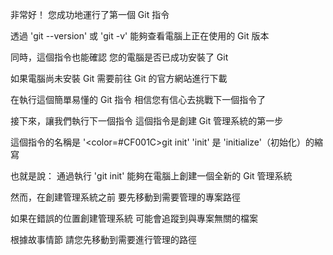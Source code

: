 非常好！
您成功地運行了第一個 Git 指令

透過 'git --version' 或 'git -v'
能夠查看電腦上正在使用的 Git 版本

同時，這個指令也能確認
您的電腦是否已成功安裝了 Git

如果電腦尚未安裝 Git
需要前往 Git 的官方網站進行下載

在執行這個簡單易懂的 Git 指令
相信您有信心去挑戰下一個指令了

接下來，讓我們執行下一個指令
這個指令是創建 Git 管理系統的第一步

這個指令的名稱是 '<color=#CF001C>git init</color>'
'init' 是 'initialize'（初始化）的縮寫

也就是說：
通過執行 'git init'
能夠在電腦上創建一個全新的 Git 管理系統

然而，在創建管理系統之前
要先移動到需要管理的專案路徑

如果在錯誤的位置創建管理系統
可能會追蹤到與專案無關的檔案

根據故事情節
請您先移動到需要進行管理的路徑